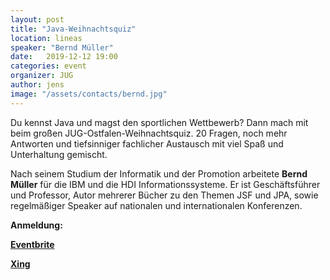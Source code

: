 ```yaml
---
layout: post
title: "Java-Weihnachtsquiz"
location: lineas
speaker: "Bernd Müller"
date:   2019-12-12 19:00
categories: event
organizer: JUG
author: jens
image: "/assets/contacts/bernd.jpg"
---
```


Du kennst Java und magst den sportlichen Wettbewerb? Dann mach
mit beim großen JUG-Ostfalen-Weihnachtsquiz. 20 Fragen, noch
mehr Antworten und tiefsinniger fachlicher Austausch mit viel
Spaß und Unterhaltung gemischt.

Nach seinem Studium der Informatik und der Promotion arbeitete **Bernd Müller** für die IBM und die HDI Informationssysteme. 
Er ist Geschäftsführer und Professor, Autor mehrerer Bücher zu den Themen JSF und JPA, sowie regelmäßiger Speaker auf nationalen und internationalen Konferenzen.

**Anmeldung:**

[**Eventbrite**](https://www.eventbrite.de/e/weihnachts-java-quiz-tickets-83202856985)

[**Xing**](https://www.xing.com/events/weihnachts-java-quiz-2457034)

